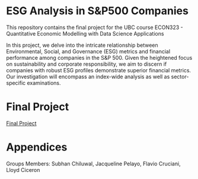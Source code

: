 # ESG Analysis in S&P500 Companies

This repository contains the final project for the UBC course ECON323 - Quantitative Economic Modelling with Data Science Applications

In this project, we delve into the intricate relationship between Environmental, Social, and Governance (ESG) metrics and financial performance among companies in the S&P 500. Given the heightened focus on sustainability and corporate responsibility, we aim to discern if companies with robust ESG profiles demonstrate superior financial metrics. Our investigation will encompass an index-wide analysis as well as sector-specific examinations.

# Final Project
[Final Project](https://ljc3239.github.io/ESG-Analysis-of-S-P-500-Companies/)

# Appendices


Groups Members: Subhan Chiluwal, Jacqueline Pelayo, Flavio Cruciani, Lloyd Ciceron
